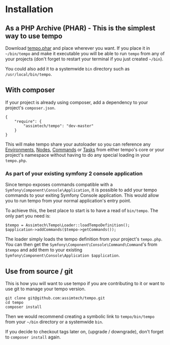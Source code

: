 # Installation

## As a PHP Archive (PHAR) - This is the simplest way to use tempo

Download [tempo.phar](https://github.com/assimtech/tempo/releases/download/0.0.03/tempo.phar) and place wherever you want. If you place it in `~/bin/tempo` and make it executable you will be
able to run `tempo` from any of your projects (don't forget to restart your terminal if you just created `~/bin`).

You could also add it to a systemwide `bin` directory such as `/usr/local/bin/tempo`.


## With composer

If your project is already using composer, add a dependency to your project's `composer.json`.

    {
        "require": {
            "assimtech/tempo": "dev-master"
        }
    }

This will make tempo share your autoloader so you can reference any [Environments](03-Environments.md),
[Nodes](04-Nodes.md), [Commands](05-Commands.md) or [Tasks](06-Tasks.md) from either tempo's core or your project's
namespace without having to do any special loading in your `tempo.php`.


### As part of your existing symfony 2 console application

Since tempo exposes commands compatible with a `Symfony\Component\Console\Application`, it is possible to add your tempo
commands to your exiting Symfony Console application.  This would allow you to run tempo from your normal application's
entry point.

To achieve this, the best place to start is to have a read of `bin/tempo`.  The only part you need is:

    $tempo = Assimtech\Tempo\Loader::loadTempoDefinition();
    $application->addCommands($tempo->getCommands());

The loader simply loads the tempo definition from your project's `tempo.php`.
You can then get the `Symfony\Component\Console\Command\Command`'s from `$tempo`
and add them to your existing `Symfony\Component\Console\Application $application`.


## Use from source / git

This is how you will want to use tempo if you are contributing to it or want to use git to manage your tempo version.

    git clone git@github.com:assimtech/tempo.git
    cd tempo
    composer install

Then we would recommend creating a symbolic link to `tempo/bin/tempo` from your `~/bin` directory or a systemwide `bin`.

If you decide to checkout tags later on, (upgrade / downgrade), don't forget to `composer install` again.
